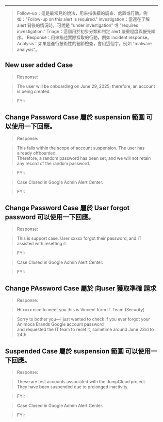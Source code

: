 ----------------------------------------------------------------------------------------------------
> Follow-up：這是最常見的說法，用來指後續的調查、處置或行動。例如："Follow-up on this alert is required."
> Investigation：當還在了解 alert 背後的情況時，可說是 "under investigation" 或 "requires investigation."
> Triage：這個用於初步分類和判定 alert 嚴重程度與優先順序。
> Response：用來描述實際採取的行動，例如 incident response。
> Analysis：如果是進行技術性的細節檢查，會用這個字。例如 "malware analysis"。


## New user added Case  
> Response:  

> The user will be onboarding on June 29, 2025; therefore, an account is being created.  

> FYI:  

## Change Password Case 屬於 suspension 範圍 可以使用一下回應。  

> Response:  

> This falls within the scope of account suspension. The user has already offboarded.  
> Therefore, a random password has been set, and we will not retain any record of the random password.  

> FYI:  

> Case Closed in Google Admin Alert Center.  

> FYI:  

## Change Password Case 屬於 User forgot password 可以使用一下回應。  

> Response:  

> This is support case. User xxxxx forgot their password, and IT assisted with resetting it.  

> FYI:  

> Case Closed in Google Admin Alert Center.  

> FYI:  

## Change PAssword Case 屬於 向user 獲取準確 請求  
> Response:  

> Hi xxxx nice to meet you this is Vincent form IT Team (Security)  

> Sorry to bother you—I just wanted to check if you ever forgot your Animoca Brands Google account password  
> and requested the IT team to reset it, sometime around June 23rd to 24th.  

## Suspended Case 屬於 suspension 範圍 可以使用一下回應。  
> Response:  

> These are test accounts associated with the JumpCloud project.  
> They have been suspended due to prolonged inactivity.  

> FYI:  

> Case Closed in Google Admin Alert Center.  

> FYI:  



